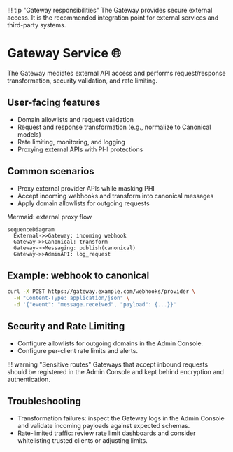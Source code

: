 !!! tip "Gateway responsibilities"
    The Gateway provides secure external access. It is the recommended integration point for external services and third-party systems.

# Gateway Service :globe_with_meridians: 

The Gateway mediates external API access and performs request/response transformation, security validation, and rate limiting.

## User-facing features

- Domain allowlists and request validation
- Request and response transformation (e.g., normalize to Canonical models)
- Rate limiting, monitoring, and logging
- Proxying external APIs with PHI protections

## Common scenarios

- Proxy external provider APIs while masking PHI
- Accept incoming webhooks and transform into canonical messages
- Apply domain allowlists for outgoing requests

Mermaid: external proxy flow

```mermaid
sequenceDiagram
  External->>Gateway: incoming webhook
  Gateway->>Canonical: transform
  Gateway->>Messaging: publish(canonical)
  Gateway->>AdminAPI: log_request
```

## Example: webhook to canonical

```bash
curl -X POST https://gateway.example.com/webhooks/provider \
  -H "Content-Type: application/json" \
  -d '{"event": "message.received", "payload": {...}}'
```

## Security and Rate Limiting

- Configure allowlists for outgoing domains in the Admin Console.
- Configure per-client rate limits and alerts.

!!! warning "Sensitive routes"
    Gateways that accept inbound requests should be registered in the Admin Console and kept behind encryption and authentication.

## Troubleshooting

- Transformation failures: inspect the Gateway logs in the Admin Console and validate incoming payloads against expected schemas.
- Rate-limited traffic: review rate limit dashboards and consider whitelisting trusted clients or adjusting limits.
